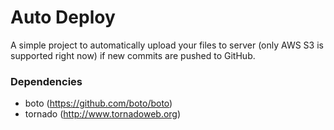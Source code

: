 # Auto Deploy

A simple project to automatically upload your files to server (only AWS S3 is supported right now) if new commits are pushed to GitHub.


### Dependencies

* boto (https://github.com/boto/boto)
* tornado (http://www.tornadoweb.org)
